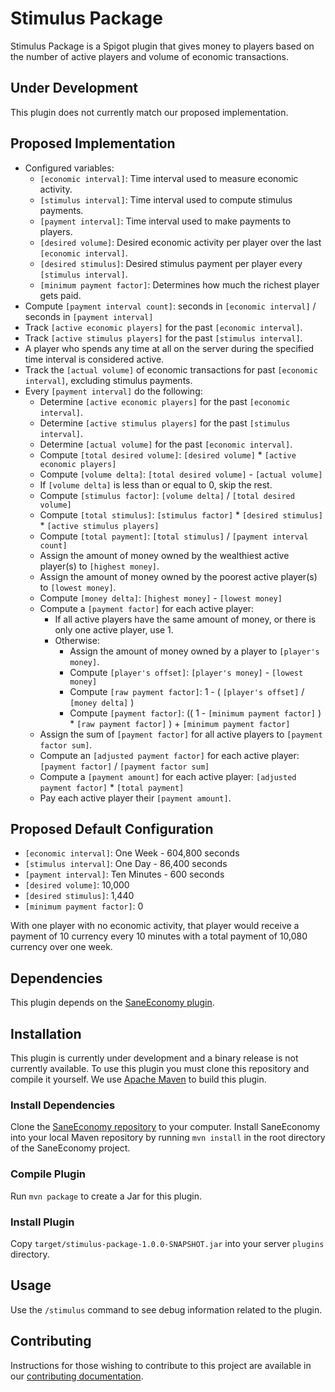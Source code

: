 # Stimulus Package

Stimulus Package is a Spigot plugin that gives money to players based on the number of active players and volume of
economic transactions.

## Under Development

This plugin does not currently match our proposed implementation.

## Proposed Implementation

- Configured variables:
    - `[economic interval]`: Time interval used to measure economic activity.
    - `[stimulus interval]`: Time interval used to compute stimulus payments.
    - `[payment interval]`: Time interval used to make payments to players.
    - `[desired volume]`: Desired economic activity per player over the last `[economic interval]`.
    - `[desired stimulus]`: Desired stimulus payment per player every `[stimulus interval]`.
    - `[minimum payment factor]`: Determines how much the richest player gets paid.
- Compute `[payment interval count]`: seconds in `[economic interval]` / seconds in `[payment interval]`
- Track `[active economic players]` for the past `[economic interval]`.
- Track `[active stimulus players]` for the past `[stimulus interval]`.
- A player who spends any time at all on the server during the specified time interval is considered active.
- Track the `[actual volume]` of economic transactions for past `[economic interval]`, excluding stimulus payments.
- Every `[payment interval]` do the following:
    - Determine `[active economic players]` for the past `[economic interval]`.
    - Determine `[active stimulus players]` for the past `[stimulus interval]`.
    - Determine `[actual volume]` for the past `[economic interval]`.
    - Compute `[total desired volume]`: `[desired volume]` * `[active economic players]`
    - Compute `[volume delta]`: `[total desired volume]` - `[actual volume]`
    - If `[volume delta]` is less than or equal to 0, skip the rest.
    - Compute `[stimulus factor]`: `[volume delta]` / `[total desired volume]`
    - Compute `[total stimulus]`: `[stimulus factor]` * `[desired stimulus]` * `[active stimulus players]`
    - Compute `[total payment]`: `[total stimulus]` / `[payment interval count]`
    - Assign the amount of money owned by the wealthiest active player(s) to `[highest money]`.
    - Assign the amount of money owned by the poorest active player(s) to `[lowest money]`.
    - Compute `[money delta]`: `[highest money]` - `[lowest money]`
    - Compute a `[payment factor]` for each active player:
        - If all active players have the same amount of money, or there is only one active player, use 1.
        - Otherwise:
            - Assign the amount of money owned by a player to `[player's money]`.
            - Compute `[player's offset]`: `[player's money]` - `[lowest money]`
            - Compute `[raw payment factor]`: 1 - ( `[player's offset]` / `[money delta]` )
            - Compute `[payment factor]`:
              (( 1 - `[minimum payment factor]` ) * `[raw payment factor]` ) + `[minimum payment factor]`
    - Assign the sum of `[payment factor]` for all active players to `[payment factor sum]`.
    - Compute an `[adjusted payment factor]` for each active player: `[payment factor]` / `[payment factor sum]`
    - Compute a `[payment amount]` for each active player: `[adjusted payment factor]` * `[total payment]`
    - Pay each active player their `[payment amount]`.

## Proposed Default Configuration

- `[economic interval]`: One Week - 604,800 seconds
- `[stimulus interval]`: One Day - 86,400 seconds
- `[payment interval]`: Ten Minutes - 600 seconds
- `[desired volume]`: 10,000
- `[desired stimulus]`: 1,440
- `[minimum payment factor]`: 0

With one player with no economic activity, that player would receive a payment of 10 currency every 10 minutes with a
total payment of 10,080 currency over one week.

## Dependencies

This plugin depends on the
[SaneEconomy plugin](https://www.spigotmc.org/resources/saneeconomy-simple-but-featureful-economy.26223/).

## Installation

This plugin is currently under development and a binary release is not currently available. To use this plugin you must
clone this repository and compile it yourself. We use [Apache Maven](https://maven.apache.org/) to build this plugin.

### Install Dependencies

Clone the [SaneEconomy repository](https://github.com/AppleDash/SaneEconomy) to your computer. Install SaneEconomy
into your local Maven repository by running `mvn install` in the root directory of the SaneEconomy project.

### Compile Plugin

Run `mvn package` to create a Jar for this plugin.

### Install Plugin

Copy `target/stimulus-package-1.0.0-SNAPSHOT.jar` into your server `plugins` directory.

## Usage

Use the `/stimulus` command to see debug information related to the plugin.

## Contributing

Instructions for those wishing to contribute to this project are available in our
[contributing documentation](contributing.md).
